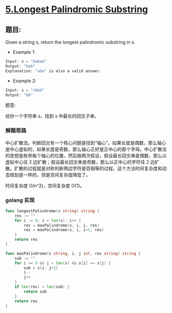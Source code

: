 # [5.Longest Palindromic Substring](https://leetcode.com/problems/longest-palindromic-substring/)

## 题目:

Given a string s, return the longest palindromic substring in s.

* Example 1:

```go
Input: s = "babad"
Output: "bab"
Explanation: "aba" is also a valid answer.
```

* Example 2:

```go
Input: s = "cbbd"
Output: "bb"
```

题意:

给你一个字符串 s，找到 s 中最长的回文子串。

### 解题思路

中心扩散法。判断回文有一个核心问题是找到“轴心”。如果长度是偶数，那么轴心是中心虚拟的，如果长度是奇数，那么轴心正好是正中心的那个字母。中心扩散法的思想是枚举每个轴心的位置。然后做两次假设，假设最长回文串是偶数，那么以虚拟中心往
2 边扩散；假设最长回文串是奇数，那么以正中心的字符往 2 边扩散。扩散的过程就是对称判断两边字符是否相等的过程。这个方法时间复杂度和动态规划是一样的，但是空间复杂度降低了。

时间复杂度 O(n^2)，空间复杂度 O(1)。

### golang 实现

```go
func longestPalindrome(s string) string {
    res := ""
    for i := 0; i < len(s); i++ {
        res = maxPalindrome(s, i, i, res)
        res = maxPalindrome(s, i, i+1, res)
    }
    return res
}

func maxPalindrome(s string, i, j int, res string) string {
    sub := ""
    for i >= 0 && j < len(s) && s[i] == s[j] {
        sub = s[i: j+1]
        i--
        j++
	}
    if len(res) < len(sub) {
        return sub
    }
    return res
}
```
